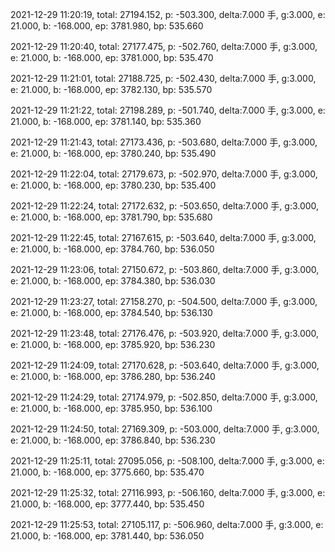 2021-12-29 11:20:19, total: 27194.152, p: -503.300, delta:7.000 手, g:3.000, e: 21.000, b: -168.000, ep: 3781.980, bp: 535.660

2021-12-29 11:20:40, total: 27177.475, p: -502.760, delta:7.000 手, g:3.000, e: 21.000, b: -168.000, ep: 3781.000, bp: 535.470

2021-12-29 11:21:01, total: 27188.725, p: -502.430, delta:7.000 手, g:3.000, e: 21.000, b: -168.000, ep: 3782.130, bp: 535.570

2021-12-29 11:21:22, total: 27198.289, p: -501.740, delta:7.000 手, g:3.000, e: 21.000, b: -168.000, ep: 3781.140, bp: 535.360

2021-12-29 11:21:43, total: 27173.436, p: -503.680, delta:7.000 手, g:3.000, e: 21.000, b: -168.000, ep: 3780.240, bp: 535.490

2021-12-29 11:22:04, total: 27179.673, p: -502.970, delta:7.000 手, g:3.000, e: 21.000, b: -168.000, ep: 3780.230, bp: 535.400

2021-12-29 11:22:24, total: 27172.632, p: -503.650, delta:7.000 手, g:3.000, e: 21.000, b: -168.000, ep: 3781.790, bp: 535.680

2021-12-29 11:22:45, total: 27167.615, p: -503.640, delta:7.000 手, g:3.000, e: 21.000, b: -168.000, ep: 3784.760, bp: 536.050

2021-12-29 11:23:06, total: 27150.672, p: -503.860, delta:7.000 手, g:3.000, e: 21.000, b: -168.000, ep: 3784.380, bp: 536.030

2021-12-29 11:23:27, total: 27158.270, p: -504.500, delta:7.000 手, g:3.000, e: 21.000, b: -168.000, ep: 3784.540, bp: 536.130

2021-12-29 11:23:48, total: 27176.476, p: -503.920, delta:7.000 手, g:3.000, e: 21.000, b: -168.000, ep: 3785.920, bp: 536.230

2021-12-29 11:24:09, total: 27170.628, p: -503.640, delta:7.000 手, g:3.000, e: 21.000, b: -168.000, ep: 3786.280, bp: 536.240

2021-12-29 11:24:29, total: 27174.979, p: -502.850, delta:7.000 手, g:3.000, e: 21.000, b: -168.000, ep: 3785.950, bp: 536.100

2021-12-29 11:24:50, total: 27169.309, p: -503.000, delta:7.000 手, g:3.000, e: 21.000, b: -168.000, ep: 3786.840, bp: 536.230

2021-12-29 11:25:11, total: 27095.056, p: -508.100, delta:7.000 手, g:3.000, e: 21.000, b: -168.000, ep: 3775.660, bp: 535.470

2021-12-29 11:25:32, total: 27116.993, p: -506.160, delta:7.000 手, g:3.000, e: 21.000, b: -168.000, ep: 3777.440, bp: 535.450

2021-12-29 11:25:53, total: 27105.117, p: -506.960, delta:7.000 手, g:3.000, e: 21.000, b: -168.000, ep: 3781.440, bp: 536.050